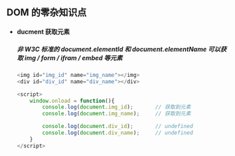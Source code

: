 ## DOM 的零杂知识点

- #### ducment 获取元素
  ##### 非 W3C 标准的 document.elementId 和 document.elementName 可以获取 img / form / ifram / embed 等元素
  ```javascript
  <img id="img_id" name="img_name"></img>
  <div id="div_id" name="div_name"></div>

  <script>
      window.onload = function(){
          console.log(document.img_id);       // 获取到元素
          console.log(document.img_name);     // 获取到元素

          console.log(document.div_id);       // undefined
          console.log(document.div_name);     // undefined
      }
  </script>
  ```
